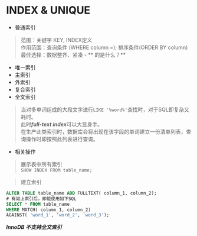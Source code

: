 # INDEX & UNIQUE
- 普通索引
> 范围：关键字 KEY, INDEX定义  
作用范围：查询条件 (WHERE column =); 排序条件(ORDER BY column)
最佳选择：数据整齐、紧凑  -  ** 的是什么？**

- 唯一索引
- 主索引
- 外索引
- 复合索引
- 全文索引
> 当对多单词组成的大段文字进行```LIKE '%word%'```查找时，对于SQL即复杂又耗时。  
此时***full-text index***可以大显身手。  
在生产此类索引时，数据库会将出现在该字段的单词建立一份清单列表，查询操作时即按照此列表进行查询。

- 相关操作
> 展示表中所有索引  
```SHOW INDEX FROM table_name;```  


> 建立索引
``` SQL
ALTER TABLE table_name ADD FULLTEXT( column_1, column_2);
# 有如上索引后，即能使用如下SQL
SELECT * FROM table_name
WHERE MATCH( column_1, column_2)
AGAINST( 'word_1', 'word_2', 'word_3');
```
***InnoDB 不支持全文索引***
